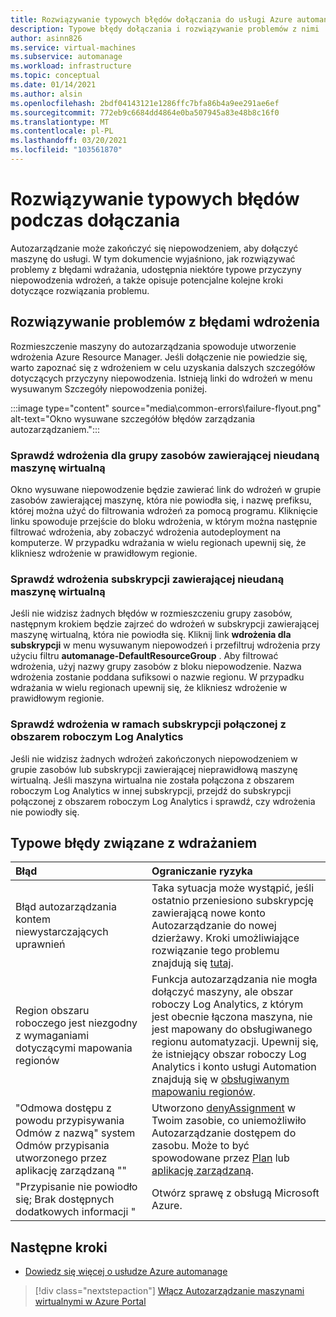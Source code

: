 ```yaml
---
title: Rozwiązywanie typowych błędów dołączania do usługi Azure automanage
description: Typowe błędy dołączania i rozwiązywanie problemów z nimi
author: asinn826
ms.service: virtual-machines
ms.subservice: automanage
ms.workload: infrastructure
ms.topic: conceptual
ms.date: 01/14/2021
ms.author: alsin
ms.openlocfilehash: 2bdf04143121e1286ffc7bfa86b4a9ee291ae6ef
ms.sourcegitcommit: 772eb9c6684dd4864e0ba507945a83e48b8c16f0
ms.translationtype: MT
ms.contentlocale: pl-PL
ms.lasthandoff: 03/20/2021
ms.locfileid: "103561870"
---
```

# <a name="troubleshoot-common-automanage-onboarding-errors"></a>Rozwiązywanie typowych błędów podczas dołączania
Autozarządzanie może zakończyć się niepowodzeniem, aby dołączyć maszynę do usługi. W tym dokumencie wyjaśniono, jak rozwiązywać problemy z błędami wdrażania, udostępnia niektóre typowe przyczyny niepowodzenia wdrożeń, a także opisuje potencjalne kolejne kroki dotyczące rozwiązania problemu.

## <a name="troubleshooting-deployment-failures"></a>Rozwiązywanie problemów z błędami wdrożenia
Rozmieszczenie maszyny do autozarządzania spowoduje utworzenie wdrożenia Azure Resource Manager. Jeśli dołączenie nie powiedzie się, warto zapoznać się z wdrożeniem w celu uzyskania dalszych szczegółów dotyczących przyczyny niepowodzenia. Istnieją linki do wdrożeń w menu wysuwanym Szczegóły niepowodzenia poniżej.

:::image type="content" source="media\common-errors\failure-flyout.png" alt-text="Okno wysuwane szczegółów błędów zarządzania autozarządzaniem.":::

### <a name="check-the-deployments-for-the-resource-group-containing-the-failed-vm"></a>Sprawdź wdrożenia dla grupy zasobów zawierającej nieudaną maszynę wirtualną
Okno wysuwane niepowodzenie będzie zawierać link do wdrożeń w grupie zasobów zawierającej maszynę, która nie powiodła się, i nazwę prefiksu, której można użyć do filtrowania wdrożeń za pomocą programu. Kliknięcie linku spowoduje przejście do bloku wdrożenia, w którym można następnie filtrować wdrożenia, aby zobaczyć wdrożenia autodeployment na komputerze. W przypadku wdrażania w wielu regionach upewnij się, że klikniesz wdrożenie w prawidłowym regionie.

### <a name="check-the-deployments-for-the-subscription-containing-the-failed-vm"></a>Sprawdź wdrożenia subskrypcji zawierającej nieudaną maszynę wirtualną
Jeśli nie widzisz żadnych błędów w rozmieszczeniu grupy zasobów, następnym krokiem będzie zajrzeć do wdrożeń w subskrypcji zawierającej maszynę wirtualną, która nie powiodła się. Kliknij link **wdrożenia dla subskrypcji** w menu wysuwanym niepowodzeń i przefiltruj wdrożenia przy użyciu filtru **automanage-DefaultResourceGroup** . Aby filtrować wdrożenia, użyj nazwy grupy zasobów z bloku niepowodzenie. Nazwa wdrożenia zostanie poddana sufiksowi o nazwie regionu. W przypadku wdrażania w wielu regionach upewnij się, że klikniesz wdrożenie w prawidłowym regionie.

### <a name="check-deployments-in-a-subscription-linked-to-a-log-analytics-workspace"></a>Sprawdź wdrożenia w ramach subskrypcji połączonej z obszarem roboczym Log Analytics
Jeśli nie widzisz żadnych wdrożeń zakończonych niepowodzeniem w grupie zasobów lub subskrypcji zawierającej nieprawidłową maszynę wirtualną. Jeśli maszyna wirtualna nie została połączona z obszarem roboczym Log Analytics w innej subskrypcji, przejdź do subskrypcji połączonej z obszarem roboczym Log Analytics i sprawdź, czy wdrożenia nie powiodły się.

## <a name="common-deployment-errors"></a>Typowe błędy związane z wdrażaniem

Błąd |  Ograniczanie ryzyka
:-----|:-------------|
Błąd autozarządzania kontem niewystarczających uprawnień | Taka sytuacja może wystąpić, jeśli ostatnio przeniesiono subskrypcję zawierającą nowe konto Autozarządzanie do nowej dzierżawy. Kroki umożliwiające rozwiązanie tego problemu znajdują się [tutaj](./repair-automanage-account.md).
Region obszaru roboczego jest niezgodny z wymaganiami dotyczącymi mapowania regionów | Funkcja autozarządzania nie mogła dołączyć maszyny, ale obszar roboczy Log Analytics, z którym jest obecnie łączona maszyna, nie jest mapowany do obsługiwanego regionu automatyzacji. Upewnij się, że istniejący obszar roboczy Log Analytics i konto usługi Automation znajdują się w [obsługiwanym mapowaniu regionów](../automation/how-to/region-mappings.md).
"Odmowa dostępu z powodu przypisywania Odmów z nazwą" system Odmów przypisania utworzonego przez aplikację zarządzaną "" | Utworzono [denyAssignment](https://docs.microsoft.com/azure/role-based-access-control/deny-assignments) w Twoim zasobie, co uniemożliwiło Autozarządzanie dostępem do zasobu. Może to być spowodowane przez [Plan](https://docs.microsoft.com/azure/governance/blueprints/concepts/resource-locking) lub [aplikację zarządzaną](https://docs.microsoft.com/azure/azure-resource-manager/managed-applications/overview).
"Przypisanie nie powiodło się; Brak dostępnych dodatkowych informacji " | Otwórz sprawę z obsługą Microsoft Azure.

## <a name="next-steps"></a>Następne kroki

* [Dowiedz się więcej o usłudze Azure automanage](./automanage-virtual-machines.md)

> [!div class="nextstepaction"]
> [Włącz Autozarządzanie maszynami wirtualnymi w Azure Portal](quick-create-virtual-machines-portal.md)